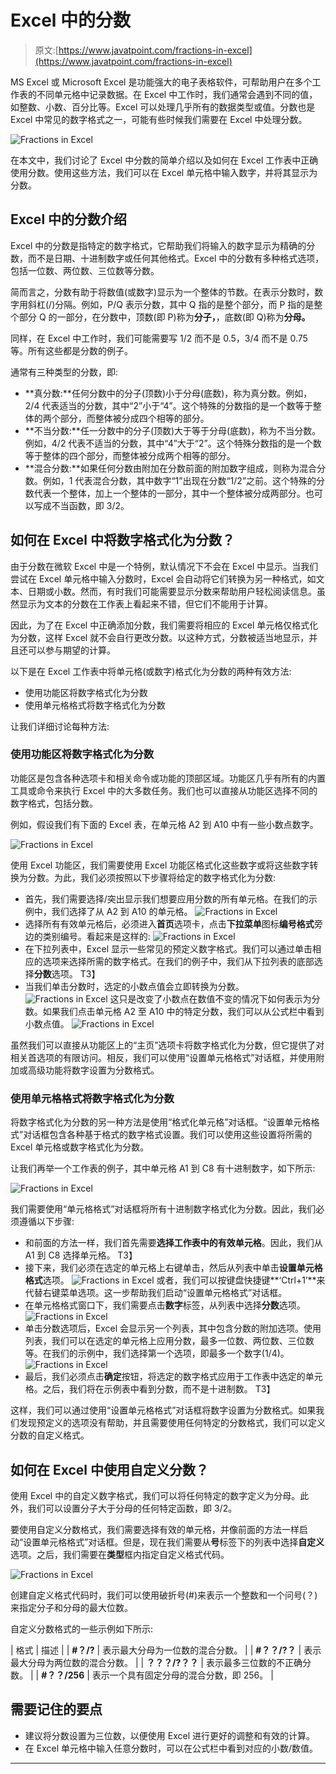 # Excel 中的分数

> 原文:[https://www.javatpoint.com/fractions-in-excel](https://www.javatpoint.com/fractions-in-excel)

MS Excel 或 Microsoft Excel 是功能强大的电子表格软件，可帮助用户在多个工作表的不同单元格中记录数据。在 Excel 中工作时，我们通常会遇到不同的值，如整数、小数、百分比等。Excel 可以处理几乎所有的数据类型或值。分数也是 Excel 中常见的数字格式之一，可能有些时候我们需要在 Excel 中处理分数。

![Fractions in Excel](img/dcadbd4409368c48946223d6899391a9.png)

在本文中，我们讨论了 Excel 中分数的简单介绍以及如何在 Excel 工作表中正确使用分数。使用这些方法，我们可以在 Excel 单元格中输入数字，并将其显示为分数。

## Excel 中的分数介绍

Excel 中的分数是指特定的数字格式，它帮助我们将输入的数字显示为精确的分数，而不是日期、十进制数字或任何其他格式。Excel 中的分数有多种格式选项，包括一位数、两位数、三位数等分数。

简而言之，分数有助于将数值(或数字)显示为一个整体的节数。在表示分数时，数字用斜杠(/)分隔。例如，P/Q 表示分数，其中 Q 指的是整个部分，而 P 指的是整个部分 Q 的一部分，在分数中，顶数(即 P)称为**分子，**，底数(即 Q)称为**分母。**

同样，在 Excel 中工作时，我们可能需要写 1/2 而不是 0.5，3/4 而不是 0.75 等。所有这些都是分数的例子。

通常有三种类型的分数，即:

*   **真分数:**任何分数中的分子(顶数)小于分母(底数)，称为真分数。例如，2/4 代表适当的分数，其中“2”小于“4”。这个特殊的分数指的是一个数等于整体的两个部分，而整体被分成四个相等的部分。
*   **不当分数:**任一分数中的分子(顶数)大于等于分母(底数)，称为不当分数。例如，4/2 代表不适当的分数，其中“4”大于“2”。这个特殊分数指的是一个数等于整体的四个部分，而整体被分成两个相等的部分。
*   **混合分数:**如果任何分数由附加在分数前面的附加数字组成，则称为混合分数。例如，1 代表混合分数，其中数字“1”出现在分数“1/2”之前。这个特殊的分数代表一个整体，加上一个整体的一部分，其中一个整体被分成两部分。也可以写成不当函数，即 3/2。

## 如何在 Excel 中将数字格式化为分数？

由于分数在微软 Excel 中是一个特例，默认情况下不会在 Excel 中显示。当我们尝试在 Excel 单元格中输入分数时，Excel 会自动将它们转换为另一种格式，如文本、日期或小数。然而，有时我们可能需要显示分数来帮助用户轻松阅读信息。虽然显示为文本的分数在工作表上看起来不错，但它们不能用于计算。

因此，为了在 Excel 中正确添加分数，我们需要将相应的 Excel 单元格仅格式化为分数，这样 Excel 就不会自行更改分数。以这种方式，分数被适当地显示，并且还可以参与期望的计算。

以下是在 Excel 工作表中将单元格(或数字)格式化为分数的两种有效方法:

*   使用功能区将数字格式化为分数
*   使用单元格格式将数字格式化为分数

让我们详细讨论每种方法:

### 使用功能区将数字格式化为分数

功能区是包含各种选项卡和相关命令或功能的顶部区域。功能区几乎有所有的内置工具或命令来执行 Excel 中的大多数任务。我们也可以直接从功能区选择不同的数字格式，包括分数。

例如，假设我们有下面的 Excel 表，在单元格 A2 到 A10 中有一些小数点数字。

![Fractions in Excel](img/6e2ba437afde65ee6ec269c5f491fe48.png)

使用 Excel 功能区，我们需要使用 Excel 功能区格式化这些数字或将这些数字转换为分数。为此，我们必须按照以下步骤将给定的数字格式化为分数:

*   首先，我们需要选择/突出显示我们想要应用分数的所有单元格。在我们的示例中，我们选择了从 A2 到 A10 的单元格。
    ![Fractions in Excel](img/ac78393d8a9a728c3893405200bc5400.png)
*   选择所有有效单元格后，必须进入**首页**选项卡，点击**下拉菜单**图标**编号格式**旁边的类别编号。看起来是这样的:
    ![Fractions in Excel](img/4a3d2f1f2d74038c0aac73d72300256b.png)
*   在下拉列表中，Excel 显示一些常见的预定义数字格式。我们可以通过单击相应的选项来选择所需的数字格式。在我们的例子中，我们从下拉列表的底部选择**分数**选项。
    T3】
*   当我们单击分数时，选定的小数点值会立即转换为分数。
    ![Fractions in Excel](img/572afe3aee6eabbf723b6e1fd452998f.png)
    这只是改变了小数点在数值不变的情况下如何表示为分数。如果我们点击单元格 A2 至 A10 中的特定分数，我们可以从公式栏中看到小数点值。
    ![Fractions in Excel](img/96d8b818489f553bf43ee25e231f933b.png)

虽然我们可以直接从功能区上的“主页”选项卡将数字格式化为分数，但它提供了对相关首选项的有限访问。相反，我们可以使用“设置单元格格式”对话框，并使用附加或高级功能将数字设置为分数格式。

### 使用单元格格式将数字格式化为分数

将数字格式化为分数的另一种方法是使用“格式化单元格”对话框。“设置单元格格式”对话框包含各种基于格式的数字格式设置。我们可以使用这些设置将所需的 Excel 单元格或数字格式化为分数。

让我们再举一个工作表的例子，其中单元格 A1 到 C8 有十进制数字，如下所示:

![Fractions in Excel](img/d6822fbca628e0975eaed7c414081047.png)

我们需要使用“单元格格式”对话框将所有十进制数字格式化为分数。因此，我们必须遵循以下步骤:

*   和前面的方法一样，我们首先需要**选择工作表中的有效单元格**。因此，我们从 A1 到 C8 选择单元格。
    T3】
*   接下来，我们必须在选定的单元格上右键单击，然后从列表中单击**设置单元格格式**选项。
    ![Fractions in Excel](img/4fa6586a6357127e752386a34cfa0de0.png)
    或者，我们可以按键盘快捷键**‘Ctrl+1’**来代替右键菜单选项。这一步帮助我们启动“设置单元格格式”对话框。
*   在单元格格式窗口下，我们需要点击**数字**标签，从列表中选择**分数**选项。
    ![Fractions in Excel](img/5f73eef35eded3162ed8d9d906a00805.png)
*   单击分数选项后，Excel 会显示另一个列表，其中包含分数的附加选项。使用列表，我们可以在选定的单元格上应用分数，最多一位数、两位数、三位数等。在我们的示例中，我们选择第一个选项，即最多一个数字(1/4)。
    ![Fractions in Excel](img/d9c7ba56165c76d33359f10fc86f0848.png)
*   最后，我们必须点击**确定**按钮，将选定的数字格式应用于工作表中选定的单元格。之后，我们将在示例表中看到分数，而不是十进制数。
    T3】

这样，我们可以通过使用“设置单元格格式”对话框将数字设置为分数格式。如果我们发现预定义的选项没有帮助，并且需要使用任何特定的分数格式，我们可以定义分数的自定义格式。

## 如何在 Excel 中使用自定义分数？

使用 Excel 中的自定义数字格式，我们可以将任何特定的数字定义为分母。此外，我们可以设置分子大于分母的任何特定函数，即 3/2。

要使用自定义分数格式，我们需要选择有效的单元格，并像前面的方法一样启动“设置单元格格式”对话框。但是，现在我们需要从**号**标签下的列表中选择**自定义**选项。之后，我们需要在**类型**框内指定自定义格式代码。

![Fractions in Excel](img/e5cba95cedec41fc7662d08554b84d01.png)

创建自定义格式代码时，我们可以使用破折号(#)来表示一个整数和一个问号(？)来指定分子和分母的最大位数。

自定义分数格式的一些示例如下所示:

| 格式 | 描述 |
| **#？/?** | 表示最大分母为一位数的混合分数。 |
| **#？？/?？** | 表示最大分母为两位数的混合分数。 |
| **？？？/?？？** | 表示最多三位数的不正确分数。 |
| **#？？/256** | 表示一个具有固定分母的混合分数，即 256。 |

## 需要记住的要点

*   建议将分数设置为三位数，以便使用 Excel 进行更好的调整和有效的计算。
*   在 Excel 单元格中输入任意分数时，可以在公式栏中看到对应的小数/数值。

* * *